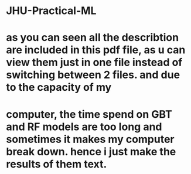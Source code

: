 # JHU-Practical-ML
# as you can seen all the describtion are included in this pdf file, as u can view them just in one file instead of switching between 2 files. and due to the capacity of my 
# computer, the time spend on GBT and RF models are too long and sometimes it makes my computer break down. hence i just make the results of them text. 
